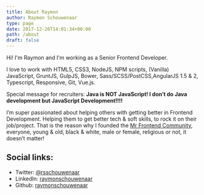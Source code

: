 ```yaml
---
title: About Raymon
author: Raymon Schouwenaar
type: page
date: 2017-12-26T14:01:34+00:00
path: /about
draft: false
---
```


Hi! I'm Raymon and I'm working as a Senior Frontend Developer.

I love to work with HTML5, CSS3, NodeJS, NPM scripts, (Vanilla) JavaScript, GruntJS, GulpJS, Bower, Sass/SCSS/PostCSS,AngularJS 1.5 & 2, Typescript, Responsive, Git, Vue.js.

Special message for recruiters: **Java is NOT JavaScript! I don’t do Java development but JavaScript Development!!!!**

I’m super passionated about helping others with getting better in Frontend Development. Helping them to get better tech & soft skills, to rock it on their job/project. That is the reason why I founded the [Mr Frontend Community](http://mrfrontend.org), everyone, young & old, black & white, male or female, religious or not, it doesn’t matter!

## Social links:

- Twitter: [@rsschouwenaar](https://twitter.com/rsschouwenaar)
- LinkedIn: [raymonschouwenaar](https://linkedin.com/raymonschouwenaar)
- Github: [raymonschouwenaar](https://github.com/raymonschouwenaar)
